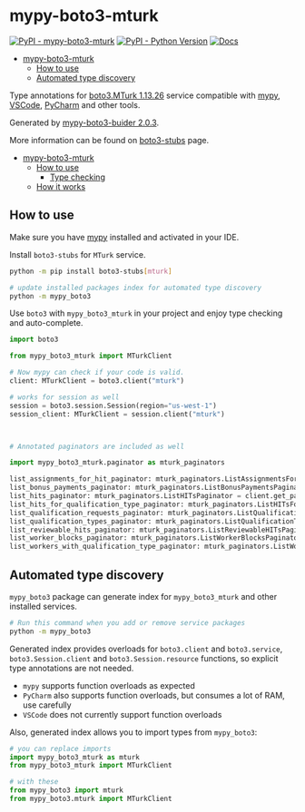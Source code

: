 # mypy-boto3-mturk

[![PyPI - mypy-boto3-mturk](https://img.shields.io/pypi/v/mypy-boto3-mturk.svg?color=blue)](https://pypi.org/project/mypy-boto3-mturk)
[![PyPI - Python Version](https://img.shields.io/pypi/pyversions/mypy-boto3-mturk.svg?color=blue)](https://pypi.org/project/mypy-boto3-mturk)
[![Docs](https://img.shields.io/readthedocs/mypy-boto3-builder.svg?color=blue)](https://mypy-boto3-builder.readthedocs.io/)

- [mypy-boto3-mturk](#mypy-boto3-mturk)
  - [How to use](#how-to-use)
  - [Automated type discovery](#automated-type-discovery)


Type annotations for
[boto3.MTurk 1.13.26](https://boto3.amazonaws.com/v1/documentation/api/1.13.26/reference/services/mturk.html#MTurk) service
compatible with [mypy](https://github.com/python/mypy), [VSCode](https://code.visualstudio.com/),
[PyCharm](https://www.jetbrains.com/pycharm/) and other tools.

Generated by [mypy-boto3-buider 2.0.3](https://github.com/vemel/mypy_boto3_builder).

More information can be found on [boto3-stubs](https://pypi.org/project/boto3-stubs/) page.

- [mypy-boto3-mturk](#mypy-boto3-mturk)
  - [How to use](#how-to-use)
    - [Type checking](#type-checking)
  - [How it works](#how-it-works)

## How to use

Make sure you have [mypy](https://github.com/python/mypy) installed and activated in your IDE.

Install `boto3-stubs` for `MTurk` service.

```bash
python -m pip install boto3-stubs[mturk]

# update installed packages index for automated type discovery
python -m mypy_boto3
```

Use `boto3` with `mypy_boto3_mturk` in your project and enjoy type checking and auto-complete.

```python
import boto3

from mypy_boto3_mturk import MTurkClient

# Now mypy can check if your code is valid.
client: MTurkClient = boto3.client("mturk")

# works for session as well
session = boto3.session.Session(region="us-west-1")
session_client: MTurkClient = session.client("mturk")



# Annotated paginators are included as well

import mypy_boto3_mturk.paginator as mturk_paginators

list_assignments_for_hit_paginator: mturk_paginators.ListAssignmentsForHITPaginator = client.get_paginator("list_assignments_for_hit")
list_bonus_payments_paginator: mturk_paginators.ListBonusPaymentsPaginator = client.get_paginator("list_bonus_payments")
list_hits_paginator: mturk_paginators.ListHITsPaginator = client.get_paginator("list_hits")
list_hits_for_qualification_type_paginator: mturk_paginators.ListHITsForQualificationTypePaginator = client.get_paginator("list_hits_for_qualification_type")
list_qualification_requests_paginator: mturk_paginators.ListQualificationRequestsPaginator = client.get_paginator("list_qualification_requests")
list_qualification_types_paginator: mturk_paginators.ListQualificationTypesPaginator = client.get_paginator("list_qualification_types")
list_reviewable_hits_paginator: mturk_paginators.ListReviewableHITsPaginator = client.get_paginator("list_reviewable_hits")
list_worker_blocks_paginator: mturk_paginators.ListWorkerBlocksPaginator = client.get_paginator("list_worker_blocks")
list_workers_with_qualification_type_paginator: mturk_paginators.ListWorkersWithQualificationTypePaginator = client.get_paginator("list_workers_with_qualification_type")
```

## Automated type discovery

`mypy_boto3` package can generate index for `mypy_boto3_mturk` and other installed services.

```bash
# Run this command when you add or remove service packages
python -m mypy_boto3
```

Generated index provides overloads for `boto3.client` and `boto3.service`,
`boto3.Session.client` and `boto3.Session.resource` functions,
so explicit type annotations are not needed.

- `mypy` supports function overloads as expected
- `PyCharm` also supports function overloads, but consumes a lot of RAM, use carefully
- `VSCode` does not currently support function overloads

Also, generated index allows you to import types from `mypy_boto3`:

```python
# you can replace imports
import mypy_boto3_mturk as mturk
from mypy_boto3_mturk import MTurkClient

# with these
from mypy_boto3 import mturk
from mypy_boto3.mturk import MTurkClient
```